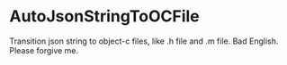 # AutoJsonStringToOCFile
Transition json string to object-c files, like .h file and .m file. Bad English. Please forgive me.
